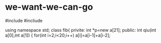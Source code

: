 we-want-we-can-go
=================
#include<iostream>
#incliude<cstdio>

using namespace std;
class fib{
privite:
  int *p=new a[21];
public:
  int qiu(int a[0],int a[1])
  {
    for(int i=2;i<20;i++)
      a[i]=a[i-1]+a[i-2];
      
